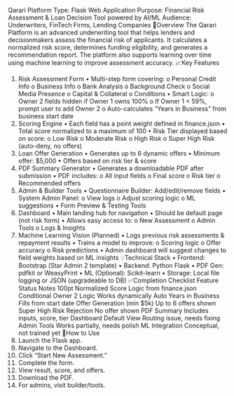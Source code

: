 Qarari Platform
Type: Flask Web Application
Purpose: Financial Risk Assessment & Loan Decision Tool powered by AI/ML
Audience: Underwriters, FinTech Firms, Lending Companies
📍Overview
The Qarari Platform is an advanced underwriting tool that helps lenders and decisionmakers assess the financial risk of applicants. It calculates a normalized risk score,
determines funding eligibility, and generates a recommendation report. The platform also
supports learning over time using machine learning to improve assessment accuracy.
📈Key Features
1. Risk Assessment Form
• Multi-step form covering:
o Personal Credit Info
o Business Info
o Bank Analysis
o Background Check
o Social Media Presence
o Capital & Collateral
o Conditions
• Smart Logic:
o Owner 2 fields hidden if Owner 1 owns 100%
o If Owner 1 < 59%, prompt user to add Owner 2
o Auto-calculates “Years in Business” from business start date
2. Scoring Engine
• Each field has a point weight defined in finance.json
• Total score normalized to a maximum of 100
• Risk Tier displayed based on score:
o Low Risk
o Moderate Risk
o High Risk
o Super High Risk (auto-deny, no offers)
3. Loan Offer Generation
• Generates up to 6 dynamic offers
• Minimum offer: $5,000
• Offers based on risk tier & score
4. PDF Summary Generator
• Generates a downloadable PDF after submission
• PDF includes:
o All input fields
o Final score
o Risk tier
o Recommended offers
5. Admin & Builder Tools
• Questionnaire Builder: Add/edit/remove fields
• System Admin Panel:
o View logs
o Adjust scoring logic
o ML suggestions
• Form Preview & Testing Tools
6. Dashboard
• Main landing hub for navigation
• Should be default page (not risk form)
• Allows easy access to:
o New Assessment
o Admin Tools
o Logs & Insights
7. Machine Learning Vision (Planned)
• Logs previous risk assessments & repayment results
• Trains a model to improve:
o Scoring logic
o Offer accuracy
o Risk predictions
• Admin dashboard will suggest changes to field weights based on ML insights
💡Technical Stack
• Frontend: Bootstrap (Star Admin 2 template)
• Backend: Python Flask
• PDF Gen: pdfkit or WeasyPrint
• ML (Optional): Scikit-learn
• Storage: Local file logging or JSON (upgradeable to DB)
✅Completion Checklist
Feature Status Notes
100pt Normalized Score Logic from finance.json
Conditional Owner 2 Logic Works dynamically
Auto Years in Business Fills from start date
Offer Generation (min $5k) Up to 6 offers shown
Super High Risk Rejection No offer shown
PDF Summary Includes inputs, score, tier
Dashboard Default View Routing issue, needs fixing
Admin Tools Works partially, needs polish
ML Integration Conceptual, not trained yet
🚀How to Use
1. Launch the Flask app.
2. Navigate to the Dashboard.
3. Click “Start New Assessment.”
4. Complete the form.
5. View result, score, and offers.
6. Download the PDF.
7. For admins, visit builder/tools.
